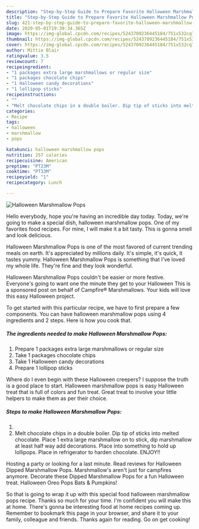 ```yaml
---
description: "Step-by-Step Guide to Prepare Favorite Halloween Marshmallow Pops"
title: "Step-by-Step Guide to Prepare Favorite Halloween Marshmallow Pops"
slug: 421-step-by-step-guide-to-prepare-favorite-halloween-marshmallow-pops
date: 2020-05-01T19:39:34.365Z
image: https://img-global.cpcdn.com/recipes/5243709236445184/751x532cq70/halloween-marshmallow-pops-recipe-main-photo.jpg
thumbnail: https://img-global.cpcdn.com/recipes/5243709236445184/751x532cq70/halloween-marshmallow-pops-recipe-main-photo.jpg
cover: https://img-global.cpcdn.com/recipes/5243709236445184/751x532cq70/halloween-marshmallow-pops-recipe-main-photo.jpg
author: Mittie Blair
ratingvalue: 3.5
reviewcount: 7
recipeingredient:
- "1 packages extra large marshmallows or regular size"
- "1 packages chocolate chips"
- "1 Halloween candy decorations"
- "1 lollipop sticks"
recipeinstructions:
- ""
- "Melt chocolate chips in a double boiler. Dip tip of sticks into melted chocolate. Place 1 extra large marshmallow on to stick, dip marshmallow at least half way add decorations. Place into something to hold up lollipops. Place in refrigerator to harden chocolate. ENJOY!!"
categories:
- Recipe
tags:
- halloween
- marshmallow
- pops

katakunci: halloween marshmallow pops 
nutrition: 257 calories
recipecuisine: American
preptime: "PT23M"
cooktime: "PT33M"
recipeyield: "1"
recipecategory: Lunch

---
```



![Halloween Marshmallow Pops](https://img-global.cpcdn.com/recipes/5243709236445184/751x532cq70/halloween-marshmallow-pops-recipe-main-photo.jpg)

Hello everybody, hope you're having an incredible day today. Today, we're going to make a special dish, halloween marshmallow pops. One of my favorites food recipes. For mine, I will make it a bit tasty. This is gonna smell and look delicious.

Halloween Marshmallow Pops is one of the most favored of current trending meals on earth. It's appreciated by millions daily. It's simple, it's quick, it tastes yummy. Halloween Marshmallow Pops is something that I've loved my whole life. They're fine and they look wonderful.

Halloween Marshmallow Pops couldn&#39;t be easier or more festive. Everyone&#39;s going to want one the minute they get to your Halloween This is a sponsored post on behalf of Campfire® Marshmallows. Your kids will love this easy Halloween project.


To get started with this particular recipe, we have to first prepare a few components. You can have halloween marshmallow pops using 4 ingredients and 2 steps. Here is how you cook that.

<!--inarticleads1-->

##### The ingredients needed to make Halloween Marshmallow Pops:

1. Prepare 1 packages extra large marshmallows or regular size
1. Take 1 packages chocolate chips
1. Take 1 Halloween candy decorations
1. Prepare 1 lollipop sticks


Where do I even begin with these Halloween creepers? I suppose the truth is a good place to start. Halloween marshmallow pops is easy Halloween treat that is full of colors and fun treat. Great treat to involve your little helpers to make them as per their choice. 

<!--inarticleads2-->

##### Steps to make Halloween Marshmallow Pops:

1. 
1. Melt chocolate chips in a double boiler. Dip tip of sticks into melted chocolate. Place 1 extra large marshmallow on to stick, dip marshmallow at least half way add decorations. Place into something to hold up lollipops. Place in refrigerator to harden chocolate. ENJOY!!


Hosting a party or looking for a last minute. Read reviews for Halloween Dipped Marshmallow Pops. Marshmallow&#39;s aren&#39;t just for campfires anymore. Decorate these Dipped Marshmallow Pops for a fun Halloween treat. Halloween Oreo Pops Bats &amp; Pumpkins! 

So that is going to wrap it up with this special food halloween marshmallow pops recipe. Thanks so much for your time. I'm confident you will make this at home. There's gonna be interesting food at home recipes coming up. Remember to bookmark this page in your browser, and share it to your family, colleague and friends. Thanks again for reading. Go on get cooking!
